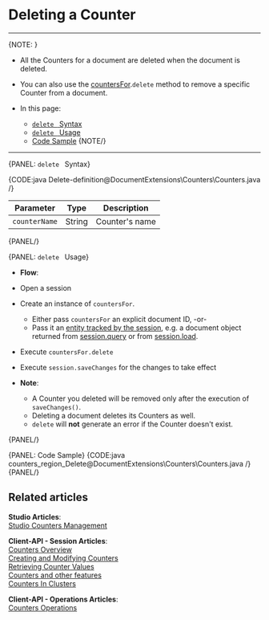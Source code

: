 # Deleting a Counter  
---

{NOTE: }

* All the Counters for a document are deleted when the document is deleted.  

* You can also use the [countersFor](../../document-extensions/counters/overview#counter-methods-and-the--object).`delete` method to remove a specific Counter from a document.  

* In this page:
    - [`delete ` Syntax](../../document-extensions/counters/delete#delete-syntax)
    - [`delete ` Usage](../../document-extensions/counters/delete#delete-usage)
    - [Code Sample](../../document-extensions/counters/delete#code-sample)
{NOTE/}

---

{PANEL: `delete ` Syntax}

{CODE:java Delete-definition@DocumentExtensions\Counters\Counters.java /}

| Parameter | Type | Description |
|:-------------:|:-------------:|:-------------:|
| `counterName` |  String | Counter's name |
{PANEL/}

{PANEL: `delete ` Usage}

*  **Flow**:  
  * Open a session  
  * Create an instance of `countersFor`.  
      * Either pass `countersFor` an explicit document ID, -or-  
      * Pass it an [entity tracked by the session](../../../client-api/session/loading-entities), e.g. a document object returned from [session.query](../../../client-api/session/querying/how-to-query) or from [session.load](../../../client-api/session/loading-entities#load).  
  * Execute `countersFor.delete`
  * Execute `session.saveChanges` for the changes to take effect  

* **Note**:
    * A Counter you deleted will be removed only after the execution of `saveChanges()`.  
    * Deleting a document deletes its Counters as well.  
    * `delete` will **not** generate an error if the Counter doesn't exist.  

{PANEL/}

{PANEL: Code Sample}
{CODE:java counters_region_Delete@DocumentExtensions\Counters\Counters.java /}
{PANEL/}

## Related articles
**Studio Articles**:  
[Studio Counters Management](../../../studio/database/documents/document-view/additional-features/counters#counters)  

**Client-API - Session Articles**:  
[Counters Overview](../../document-extensions/counters/overview)  
[Creating and Modifying Counters](../../document-extensions/counters/create-or-modify)  
[Retrieving Counter Values](../../document-extensions/counters/retrieve-counter-values)  
[Counters and other features](../../document-extensions/counters/counters-and-other-features)  
[Counters In Clusters](../../document-extensions/counters/counters-in-clusters)  

**Client-API - Operations Articles**:  
[Counters Operations](../../../client-api/operations/counters/get-counters#operations--counters--how-to-get-counters)  
